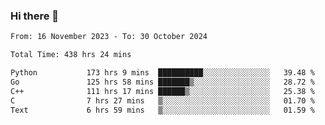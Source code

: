### Hi there 👋

<!--
**floyiac/floyiac** is a ✨ _special_ ✨ repository because its `README.md` (this file) appears on your GitHub profile.

Here are some ideas to get you started:

- 🔭 I’m currently working on ...
- 🌱 I’m currently learning ...
- 👯 I’m looking to collaborate on ...
- 🤔 I’m looking for help with ...
- 💬 Ask me about ...
- 📫 How to reach me: ...
- 😄 Pronouns: ...
- ⚡ Fun fact: ...
-->

<!--START_SECTION:waka-->

```txt
From: 16 November 2023 - To: 30 October 2024

Total Time: 438 hrs 24 mins

Python           173 hrs 9 mins  ██████████░░░░░░░░░░░░░░░   39.48 %
Go               125 hrs 58 mins ███████▒░░░░░░░░░░░░░░░░░   28.72 %
C++              111 hrs 17 mins ██████▒░░░░░░░░░░░░░░░░░░   25.38 %
C                7 hrs 27 mins   ▒░░░░░░░░░░░░░░░░░░░░░░░░   01.70 %
Text             6 hrs 59 mins   ▒░░░░░░░░░░░░░░░░░░░░░░░░   01.59 %
```

<!--END_SECTION:waka-->
